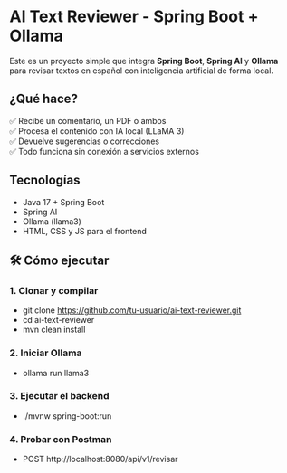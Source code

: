 #  AI Text Reviewer - Spring Boot + Ollama

Este es un proyecto simple que integra **Spring Boot**, **Spring AI** y **Ollama** para revisar textos en español con inteligencia artificial de forma local.

## ¿Qué hace?

✅ Recibe un comentario, un PDF o ambos  
✅ Procesa el contenido con IA local (LLaMA 3)  
✅ Devuelve sugerencias o correcciones  
✅ Todo funciona sin conexión a servicios externos

##  Tecnologías

- Java 17 + Spring Boot
- Spring AI
- Ollama (llama3)
- HTML, CSS y JS para el frontend

## 🛠 Cómo ejecutar

### 1. Clonar y compilar
- git clone https://github.com/tu-usuario/ai-text-reviewer.git
- cd ai-text-reviewer
- mvn clean install

### 2. Iniciar Ollama 
- ollama run llama3

### 3. Ejecutar el backend
- ./mvnw spring-boot:run

### 4. Probar con Postman
- POST http://localhost:8080/api/v1/revisar
